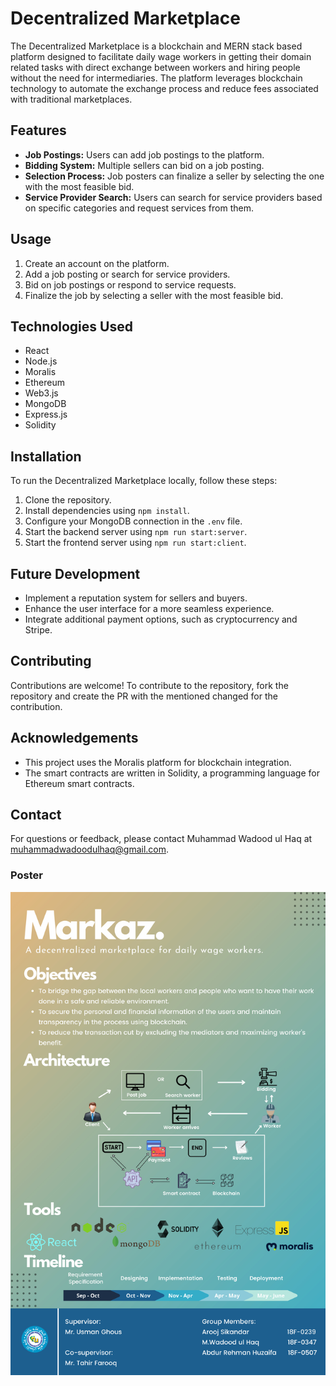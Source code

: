 # Decentralized Marketplace

The Decentralized Marketplace is a blockchain and MERN stack based platform designed to facilitate daily wage workers in getting their domain related tasks with direct exchange between workers and hiring people without the need for intermediaries. The platform leverages blockchain technology to automate the exchange process and reduce fees associated with traditional marketplaces.

## Features

- **Job Postings:** Users can add job postings to the platform.
- **Bidding System:** Multiple sellers can bid on a job posting.
- **Selection Process:** Job posters can finalize a seller by selecting the one with the most feasible bid.
- **Service Provider Search:** Users can search for service providers based on specific categories and request services from them.

## Usage

1. Create an account on the platform.
2. Add a job posting or search for service providers.
3. Bid on job postings or respond to service requests.
4. Finalize the job by selecting a seller with the most feasible bid.

## Technologies Used

- React
- Node.js
- Moralis
- Ethereum
- Web3.js
- MongoDB
- Express.js
- Solidity

## Installation

To run the Decentralized Marketplace locally, follow these steps:

1. Clone the repository.
2. Install dependencies using `npm install`.
3. Configure your MongoDB connection in the `.env` file.
4. Start the backend server using `npm run start:server`.
5. Start the frontend server using `npm run start:client`.

## Future Development

- Implement a reputation system for sellers and buyers.
- Enhance the user interface for a more seamless experience.
- Integrate additional payment options, such as cryptocurrency and Stripe.

## Contributing

Contributions are welcome! To contribute to the repository, fork the repository and create the PR with the mentioned changed for the contribution.

## Acknowledgements

- This project uses the Moralis platform for blockchain integration.
- The smart contracts are written in Solidity, a programming language for Ethereum smart contracts.

## Contact

For questions or feedback, please contact Muhammad Wadood ul Haq at muhammadwadoodulhaq@gmail.com.

### Poster
![fyp poster](https://github.com/mwadood22/FYP-Decentralized-Marketplace/blob/master/src/assets/img/Markaz.jpg?raw=true)
